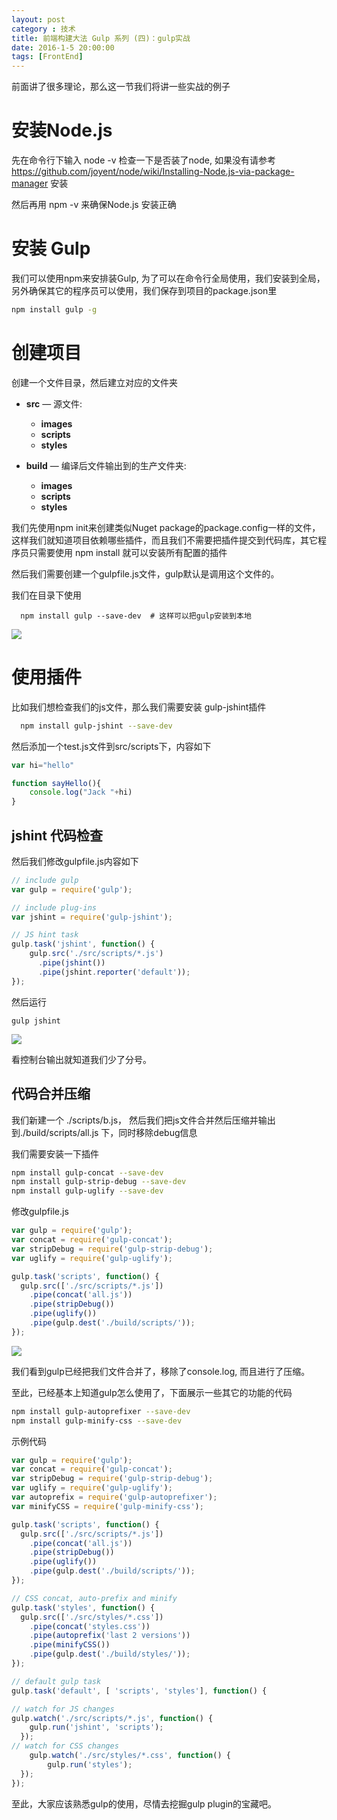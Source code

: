 ```yaml
---
layout: post
category : 技术
title: 前端构建大法 Gulp 系列 (四)：gulp实战 
date: 2016-1-5 20:00:00
tags: [FrontEnd]
---
```



前面讲了很多理论，那么这一节我们将讲一些实战的例子

# 安装Node.js

先在命令行下输入 node -v 检查一下是否装了node, 如果没有请参考 https://github.com/joyent/node/wiki/Installing-Node.js-via-package-manager 安装

然后再用 npm -v 来确保Node.js 安装正确

# 安装 Gulp

我们可以使用npm来安排装Gulp, 为了可以在命令行全局使用，我们安装到全局，另外确保其它的程序员可以使用，我们保存到项目的package.json里

```bash
npm install gulp -g
```

# 创建项目

创建一个文件目录，然后建立对应的文件夹

* **src** — 源文件:
     * **images** 
     * **scripts** 
     * **styles** 

* **build** — 编译后文件输出到的生产文件夹:
  * **images** 
  * **scripts** 
  * **styles** 

我们先使用npm init来创建类似Nuget package的package.config一样的文件，这样我们就知道项目依赖哪些插件，而且我们不需要把插件提交到代码库，其它程序员只需要使用 npm install 就可以安装所有配置的插件

然后我们需要创建一个gulpfile.js文件，gulp默认是调用这个文件的。

我们在目录下使用

      npm install gulp --save-dev  # 这样可以把gulp安装到本地


<img class="img-responsive" src="https://cdn.jsdelivr.net/gh/wangdeshui/blogpics@master/gulp/6.png" />

# 使用插件

比如我们想检查我们的js文件，那么我们需要安装 gulp-jshint插件

```bash
  npm install gulp-jshint --save-dev
```

然后添加一个test.js文件到src/scripts下，内容如下
      
```javascript
var hi="hello"

function sayHello(){
    console.log("Jack "+hi)
}
```

## jshint 代码检查
然后我们修改gulpfile.js内容如下

```javascript
// include gulp
var gulp = require('gulp'); 

// include plug-ins
var jshint = require('gulp-jshint');

// JS hint task
gulp.task('jshint', function() {
    gulp.src('./src/scripts/*.js')
      .pipe(jshint())
      .pipe(jshint.reporter('default'));
});
```

然后运行 

    gulp jshint

<img class="img-responsive" src="https://cdn.jsdelivr.net/gh/wangdeshui/blogpics@master/gulp/7.png" />

看控制台输出就知道我们少了分号。

## 代码合并压缩

我们新建一个 ./scripts/b.js， 然后我们把js文件合并然后压缩并输出到./build/scripts/all.js 下，同时移除debug信息

我们需要安装一下插件

```bash
npm install gulp-concat --save-dev 
npm install gulp-strip-debug --save-dev 
npm install gulp-uglify --save-dev
```

修改gulpfile.js


```javascript
var gulp = require('gulp'); 
var concat = require('gulp-concat');
var stripDebug = require('gulp-strip-debug');
var uglify = require('gulp-uglify');

gulp.task('scripts', function() {
  gulp.src(['./src/scripts/*.js'])
    .pipe(concat('all.js'))
    .pipe(stripDebug())
    .pipe(uglify())
    .pipe(gulp.dest('./build/scripts/'));
});
```



<img class="img-responsive" src="https://cdn.jsdelivr.net/gh/wangdeshui/blogpics@master/gulp/8.png" />

我们看到gulp已经把我们文件合并了，移除了console.log, 而且进行了压缩。

至此，已经基本上知道gulp怎么使用了，下面展示一些其它的功能的代码

```bash
npm install gulp-autoprefixer --save-dev 
npm install gulp-minify-css --save-dev 
```

示例代码


```javascript
var gulp = require('gulp'); 
var concat = require('gulp-concat');
var stripDebug = require('gulp-strip-debug');
var uglify = require('gulp-uglify');
var autoprefix = require('gulp-autoprefixer');
var minifyCSS = require('gulp-minify-css');

gulp.task('scripts', function() {
  gulp.src(['./src/scripts/*.js'])
    .pipe(concat('all.js'))
    .pipe(stripDebug())
    .pipe(uglify())
    .pipe(gulp.dest('./build/scripts/'));
});
```


```javascript
// CSS concat, auto-prefix and minify
gulp.task('styles', function() {
  gulp.src(['./src/styles/*.css'])
    .pipe(concat('styles.css'))
    .pipe(autoprefix('last 2 versions'))
    .pipe(minifyCSS())
    .pipe(gulp.dest('./build/styles/'));
});

// default gulp task
gulp.task('default', [ 'scripts', 'styles'], function() {   

// watch for JS changes
gulp.watch('./src/scripts/*.js', function() {
    gulp.run('jshint', 'scripts');
  });
// watch for CSS changes
    gulp.watch('./src/styles/*.css', function() {
        gulp.run('styles');
  });
});
```

至此，大家应该熟悉gulp的使用，尽情去挖掘gulp plugin的宝藏吧。